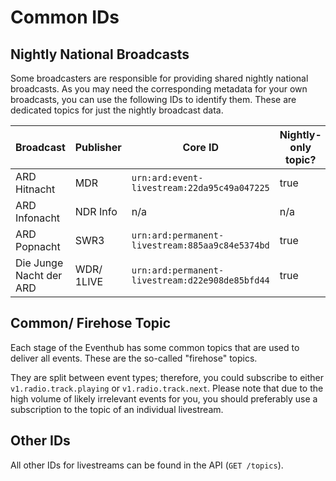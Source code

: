# Common IDs

## Nightly National Broadcasts

Some broadcasters are responsible for providing shared nightly national broadcasts. As you may need the corresponding metadata for your own broadcasts, you can use the following IDs to identify them. These are dedicated topics for just the nightly broadcast data.

| Broadcast               | Publisher  | Core ID                                         | Nightly-only topic? |
| ----------------------- | ---------- | ----------------------------------------------- | ------------------- |
| ARD Hitnacht            | MDR        | `urn:ard:event-livestream:22da95c49a047225`     | true                |
| ARD Infonacht           | NDR Info   | n/a                                             | n/a                 |
| ARD Popnacht            | SWR3       | `urn:ard:permanent-livestream:885aa9c84e5374bd` | true                |
| Die Junge Nacht der ARD | WDR/ 1LIVE | `urn:ard:permanent-livestream:d22e908de85bfd44` | true                |

## Common/ Firehose Topic

Each stage of the Eventhub has some common topics that are used to deliver all events. These are the so-called "firehose" topics.

They are split between event types; therefore, you could subscribe to either `v1.radio.track.playing` or `v1.radio.track.next`. Please note that due to the high volume of likely irrelevant events for you, you should preferably use a subscription to the topic of an individual livestream.

## Other IDs

All other IDs for livestreams can be found in the API (`GET /topics`).
